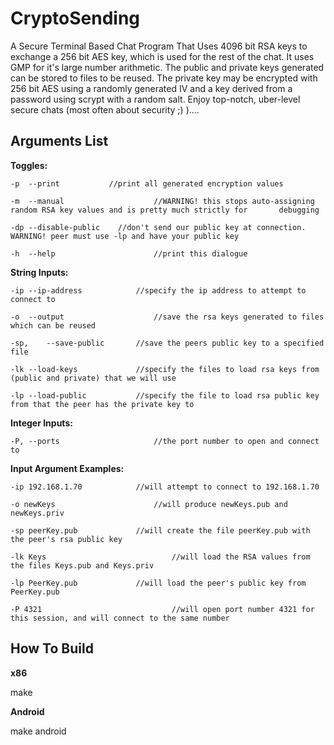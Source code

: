 CryptoSending
=============

A Secure Terminal Based Chat Program That Uses 4096 bit RSA keys to exchange a 256 bit AES key,
which is used for the rest of the chat. It uses GMP for it's large number arithmetic. The public
and private keys generated can be stored to files to be reused. The private key may be encrypted
with 256 bit AES using a randomly generated IV and a key derived from a password using scrypt with
a random salt. Enjoy top-notch, uber-level secure chats (most often about security ;) )....

Arguments List
--------------

**Toggles:**
```
-p	--print           //print all generated encryption values

-m	--manual					//WARNING! this stops auto-assigning random RSA key values and is pretty much strictly for       debugging

-dp	--disable-public	//don't send our public key at connection. WARNING! peer must use -lp and have your public key

-h	--help						//print this dialogue
```
**String Inputs:**
```
-ip	--ip-address			//specify the ip address to attempt to connect to

-o	--output					//save the rsa keys generated to files which can be reused

-sp,	--save-public		//save the peers public key to a specified file
 
-lk	--load-keys				//specify the files to load rsa keys from (public and private) that we will use

-lp	--load-public			//specify the file to load rsa public key from that the peer has the private key to
```

**Integer Inputs:**
 ```
-P, --ports						//the port number to open and connect to
```

**Input Argument Examples:**
```
-ip 192.168.1.70			//will attempt to connect to 192.168.1.70

-o newKeys						//will produce newKeys.pub and newKeys.priv

-sp peerKey.pub				//will create the file peerKey.pub with the peer's rsa public key

-lk Keys							//will load the RSA values from the files Keys.pub and Keys.priv

-lp PeerKey.pub				//will load the peer's public key from PeerKey.pub

-P 4321								//will open port number 4321 for this session, and will connect to the same number
```

How To Build
------------
**x86**

make


**Android**

make android
